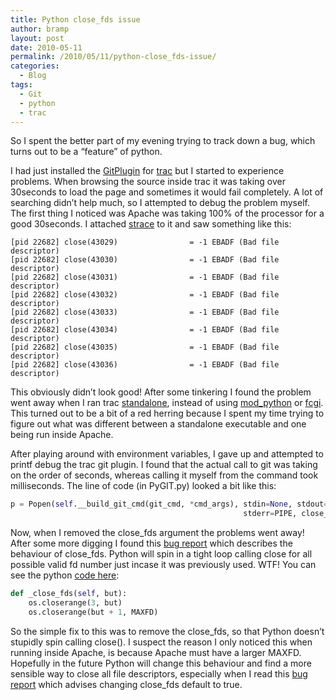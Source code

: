 ```yaml
---
title: Python close_fds issue
author: bramp
layout: post
date: 2010-05-11
permalink: /2010/05/11/python-close_fds-issue/
categories:
  - Blog
tags:
  - Git
  - python
  - trac
---
```

So I spent the better part of my evening trying to track down a bug, which turns out to be a &#8220;feature&#8221; of python.

I had just installed the [GitPlugin][1] for [trac][2] but I started to experience problems. When browsing the source inside trac it was taking over 30seconds to load the page and sometimes it would fail completely. A lot of searching didn&#8217;t help much, so I attempted to debug the problem myself. The first thing I noticed was Apache was taking 100% of the processor for a good 30seconds. I attached [strace][3] to it and saw something like this:

```text
[pid 22682] close(43029)                = -1 EBADF (Bad file descriptor)
[pid 22682] close(43030)                = -1 EBADF (Bad file descriptor)
[pid 22682] close(43031)                = -1 EBADF (Bad file descriptor)
[pid 22682] close(43032)                = -1 EBADF (Bad file descriptor)
[pid 22682] close(43033)                = -1 EBADF (Bad file descriptor)
[pid 22682] close(43034)                = -1 EBADF (Bad file descriptor)
[pid 22682] close(43035)                = -1 EBADF (Bad file descriptor)
[pid 22682] close(43036)                = -1 EBADF (Bad file descriptor)
```

This obviously didn&#8217;t look good! After some tinkering I found the problem went away when I ran trac [standalone][4], instead of using [mod_python][5] or [fcgi][6]. This turned out to be a bit of a red herring because I spent my time trying to figure out what was different between a standalone executable and one being run inside Apache.

After playing around with environment variables, I gave up and attempted to printf debug the trac git plugin. I found that the actual call to git was taking on the order of seconds, whereas calling it myself from the command took milliseconds. The line of code (in PyGIT.py) looked a bit like this:

```python
p = Popen(self.__build_git_cmd(git_cmd, *cmd_args), stdin=None, stdout=PIPE,
			                                        stderr=PIPE, close_fds=True)
```

Now, when I removed the close_fds argument the problems went away! After some more digging I found this [bug report][7] which describes the behaviour of close_fds. Python will spin in a tight loop calling close for all possible valid fd number just incase it was previously used. WTF! You can see the python [code here][8]:

```python
def _close_fds(self, but):
    os.closerange(3, but)
    os.closerange(but + 1, MAXFD)
```

So the simple fix to this was to remove the close_fds, so that Python doesn&#8217;t stupidly spin calling close(). I suspect the reason I only noticed this when running inside Apache, is because Apache must have a larger MAXFD. Hopefully in the future Python will change this behaviour and find a more sensible way to close all file descriptors, especially when I read this [bug report][9] which advises changing close_fds default to true.

 [1]: http://trac-hacks.org/wiki/GitPlugin
 [2]: http://trac.edgewall.org/
 [3]: http://en.wikipedia.org/wiki/Strace
 [4]: http://trac.edgewall.org/wiki/TracStandalone
 [5]: http://www.modpython.org/
 [6]: http://en.wikipedia.org/wiki/FastCGI
 [7]: http://bugs.python.org/issue8052
 [8]: http://svn.python.org/projects/python/tags/r311/Lib/subprocess.py
 [9]: http://bugs.python.org/issue7213
 